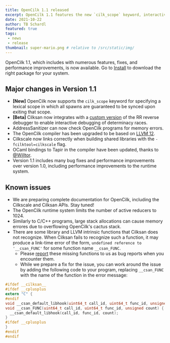 ```yaml
---
title: OpenCilk 1.1 released
excerpt: OpenCilk 1.1 features the new `cilk_scope` keyword, interactive debugging of determinacy races, and many bug fixes and performance improvements.
date: 2021-10-22
author: TB Schardl
featured: true
tags: 
 - news
 - release
thumbnail: super-mario.png # relative to /src/static/img/
---
```


OpenCilk 1.1, which includes with numerous features, fixes, and performance improvements, is now available.
Go to [Install](/doc/users-guide/install/) to download the right package for your system.

## Major changes in Version 1.1

- **[New]** OpenCilk now supports the `cilk_scope` keyword for specifying
  a lexical scope in which all spawns are guaranteed to be synced upon
  exiting that scope.
- **[Beta]** Cilksan now integrates with a [custom
  version](https://github.com/OpenCilk/rr) of the RR reverse debugger
  to enable interactive debugging of determinacy races.
- AddressSanitizer can now check OpenCilk programs for memory errors.
- The OpenCilk compiler has been upgraded to be based on
  [LLVM 12](https://releases.llvm.org/12.0.0/docs/index.html).
- Cilkscale now links correctly when building shared libraries with
  the `-fcilktool=cilkscale` flag.
- OCaml bindings to Tapir in the compiler have been updated, thanks to
  [@Willtor](https://github.com/Willtor).
- Version 1.1 includes many bug fixes and performance improvements
  over version 1.0, including performance improvements to the runtime
  system.

## Known issues

- We are preparing complete documentation for OpenCilk, including the 
Cilkscale and Cilksan APIs.  Stay tuned!
- The OpenCilk runtime system limits the number of active reducers to 1024.
- Similarly to C/C++ programs, large stack allocations can cause memory
errores due to overflowing OpenCilk's cactus stack.
- There are some library and LLVM intrinsic functions that Cilksan
does not recognize.  When Cilksan fails to recognize such a function, it may
produce a link-time error of the form, `undefined reference to '__csan_FUNC'`
for some function name `__csan_FUNC`.
  - Please [report](https://github.com/OpenCilk/opencilk-project/issues)
these missing functions to us as bug reports when you encounter them.
  - While we prepare a fix for the issue, you can work around the issue
by adding the following code to your program, replacing `__csan_FUNC` with
the name of the function in the error message:
```c
#ifdef __cilksan__
#ifdef __cplusplus
extern "C" {
#endif
void __csan_default_libhook(uint64_t call_id, uint64_t func_id, unsigned count);
void __csan_FUNC(uint64_t call_id, uint64_t func_id, unsigned count) {
  __csan_default_libhook(call_id, func_id, count);
}
#ifdef __cplusplus
}
#endif
#endif
```
